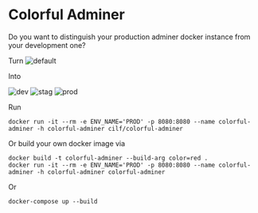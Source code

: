 # Colorful Adminer

Do you want to distinguish your production adminer docker instance from your development one?

Turn
![default](https://user-images.githubusercontent.com/284338/31570996-c63c1444-b0e7-11e7-8e74-be89f25fe325.png)

Into

![dev](https://user-images.githubusercontent.com/284338/31570997-c66e8e24-b0e7-11e7-8dbf-c8c83094161d.png)
![stag](https://user-images.githubusercontent.com/284338/31570999-c6efc0c0-b0e7-11e7-90d3-f53ef79dbbb6.png)
![prod](https://user-images.githubusercontent.com/284338/31570998-c6b42da8-b0e7-11e7-9f57-860b75434e0e.png)

Run

```
docker run -it --rm -e ENV_NAME='PROD' -p 8080:8080 --name colorful-adminer -h colorful-adminer cilf/colorful-adminer
```

Or build your own docker image via

```
docker build -t colorful-adminer --build-arg color=red .
docker run -it --rm -e ENV_NAME='PROD' -p 8080:8080 --name colorful-adminer -h colorful-adminer colorful-adminer
```

Or

```
docker-compose up --build
```
